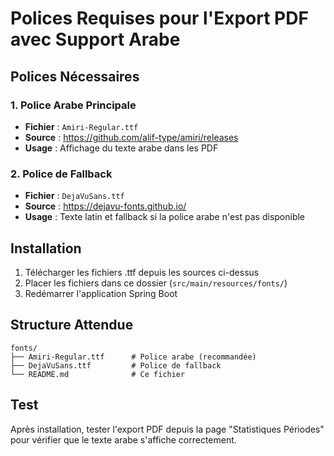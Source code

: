 # Polices Requises pour l'Export PDF avec Support Arabe

## Polices Nécessaires

### 1. Police Arabe Principale
- **Fichier** : `Amiri-Regular.ttf`
- **Source** : https://github.com/alif-type/amiri/releases
- **Usage** : Affichage du texte arabe dans les PDF

### 2. Police de Fallback
- **Fichier** : `DejaVuSans.ttf`
- **Source** : https://dejavu-fonts.github.io/
- **Usage** : Texte latin et fallback si la police arabe n'est pas disponible

## Installation

1. Télécharger les fichiers .ttf depuis les sources ci-dessus
2. Placer les fichiers dans ce dossier (`src/main/resources/fonts/`)
3. Redémarrer l'application Spring Boot

## Structure Attendue
```
fonts/
├── Amiri-Regular.ttf      # Police arabe (recommandée)
├── DejaVuSans.ttf         # Police de fallback
└── README.md              # Ce fichier
```

## Test
Après installation, tester l'export PDF depuis la page "Statistiques Périodes" pour vérifier que le texte arabe s'affiche correctement. 